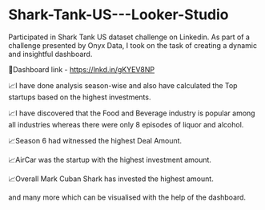 # Shark-Tank-US---Looker-Studio
Participated in Shark Tank US dataset challenge on Linkedin. As part of a challenge presented by Onyx Data, I took on the task of creating a dynamic and insightful dashboard.

🌟Dashboard link - https://lnkd.in/gKYEV8NP

📈I have done analysis season-wise and also have calculated the Top startups based on the highest investments.

📈I have discovered that the Food and Beverage industry is popular among all industries whereas there were only 8 episodes of liquor and alcohol.

📈Season 6 had witnessed the highest Deal Amount.

📈AirCar was the startup with the highest investment amount.

📈Overall Mark Cuban Shark has invested the highest amount.

and many more which can be visualised with the help of the dashboard.

